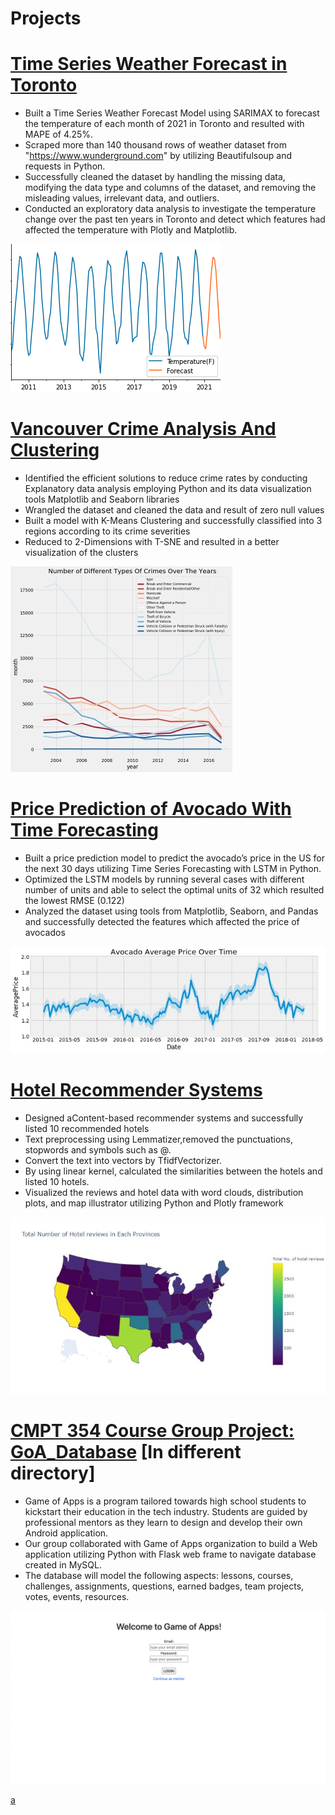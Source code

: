 # Projects

# [Time Series Weather Forecast in Toronto](https://github.com/adwjsnpl1252/DaewoongJun_Portfolio/tree/master/Weather%20Temperature%20Prediction)
* Built a Time Series Weather Forecast Model using SARIMAX to forecast the temperature of each month of 2021 in Toronto and resulted with MAPE of 4.25%.
* Scraped more than 140 thousand rows of weather dataset from "https://www.wunderground.com" by utilizing Beautifulsoup and requests in Python.
* Successfully cleaned the dataset by handling the missing data, modifying the data type and columns of the dataset, and removing the misleading values, irrelevant data, and outliers.
* Conducted an exploratory data analysis to investigate the temperature change over the past ten years in Toronto and detect which features had affected the temperature with Plotly and Matplotlib.

![](/images/SARIMAX_Forecast.png)

# [Vancouver Crime Analysis And Clustering](https://github.com/daewoong1252/Projects/tree/master/Vancouver%20Crime)
* Identified the efficient solutions to reduce crime rates by conducting Explanatory data analysis employing Python and its data visualization tools Matplotlib and Seaborn libraries
* Wrangled the dataset and cleaned the data and result of zero null values
* Built a model with K-Means Clustering and successfully classified into 3 regions according to its crime
severities
* Reduced to 2-Dimensions with T-SNE and resulted in a better visualization of the clusters

![](/images/Vancouver_Crime.jpg)


# [Price Prediction of Avocado With Time Forecasting](https://github.com/daewoong1252/Projects/tree/master/Avocado%20Price%20Predictions(2015~2018))
* Built a price prediction model to predict the avocado’s price in the US for the next 30 days utilizing Time Series Forecasting with LSTM in Python.
* Optimized the LSTM models by running several cases with different number of units and able to select the optimal units of 32 which resulted the lowest RMSE (0.122)
* Analyzed the dataset using tools from Matplotlib, Seaborn, and Pandas and successfully detected the features which affected the price of avocados

![](/images/avocado_avg_price.jpg)


# [Hotel Recommender Systems](https://github.com/daewoong1252/Projects/tree/master/Hotel%20Recommender%20System)
* Designed aContent-based recommender systems and successfully listed 10 recommended hotels
* Text preprocessing using Lemmatizer,removed the punctuations, stopwords and symbols such as @.
* Convert the text into vectors by TfidfVectorizer.
* By using linear kernel, calculated the similarities between the hotels and listed 10 hotels.
* Visualized the reviews and hotel data with word clouds, distribution plots, and map illustrator utilizing Python and Plotly framework

![](/images/hotel_us.jpg)


# [CMPT 354 Course Group Project: GoA_Database](https://github.com/adwjsnpl1252/GoA_database) [In different directory]
* Game of Apps is a program tailored towards high school students to kickstart their education in the tech industry. Students are guided by professional mentors as they learn to design and develop their own Android application.
* Our group collaborated with Game of Apps organization to build a Web application utilizing Python with Flask web frame to navigate database created in MySQL.
* The database will model the following aspects: lessons, courses, challenges, assignments, questions, earned badges, team projects, votes, events, resources.

![](/images/LogIn.png)


[a](https://github.com/dwjun0905/Git-test)
